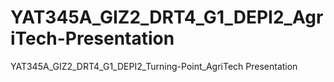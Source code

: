# YAT345A_GIZ2_DRT4_G1_DEPI2_AgriTech-Presentation
YAT345A_GIZ2_DRT4_G1_DEPI2_Turning-Point_AgriTech Presentation

